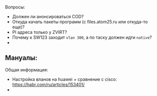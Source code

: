 Вопросы:
 - Должен ли анонсироваться COD?
 - Откуда качать пакеты программ (с files.atom25.ru или откуда-то еще)?
 - PI адреса только у ZVIRT?
 - Почему к SW123 заходит `vlan 300`, а по таску должен идти `native`?
 - 
Мануалы:
 - 

Общая информация:
- Настройка вланов на huawei + сравнение с cisco: https://habr.com/ru/articles/153401/
- 
